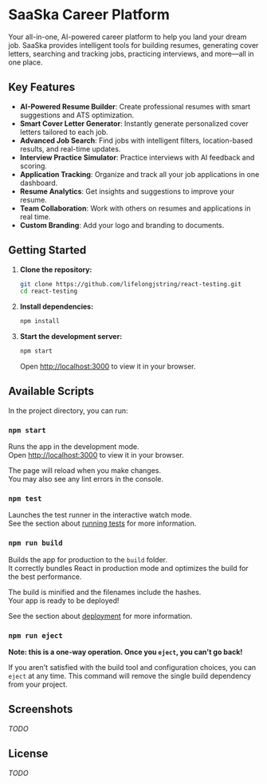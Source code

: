 # SaaSka Career Platform

Your all-in-one, AI-powered career platform to help you land your dream job. SaaSka provides intelligent tools for building resumes, generating cover letters, searching and tracking jobs, practicing interviews, and more—all in one place.

## Key Features

- **AI-Powered Resume Builder**: Create professional resumes with smart suggestions and ATS optimization.
- **Smart Cover Letter Generator**: Instantly generate personalized cover letters tailored to each job.
- **Advanced Job Search**: Find jobs with intelligent filters, location-based results, and real-time updates.
- **Interview Practice Simulator**: Practice interviews with AI feedback and scoring.
- **Application Tracking**: Organize and track all your job applications in one dashboard.
- **Resume Analytics**: Get insights and suggestions to improve your resume.
- **Team Collaboration**: Work with others on resumes and applications in real time.
- **Custom Branding**: Add your logo and branding to documents.

## Getting Started

1. **Clone the repository:**
   ```sh
   git clone https://github.com/lifelongjstring/react-testing.git
   cd react-testing
   ```
2. **Install dependencies:**
   ```sh
   npm install
   ```
3. **Start the development server:**
   ```sh
   npm start
   ```
   Open [http://localhost:3000](http://localhost:3000) to view it in your browser.

## Available Scripts

In the project directory, you can run:

### `npm start`
Runs the app in the development mode.\
Open [http://localhost:3000](http://localhost:3000) to view it in your browser.

The page will reload when you make changes.\
You may also see any lint errors in the console.

### `npm test`
Launches the test runner in the interactive watch mode.\
See the section about [running tests](https://facebook.github.io/create-react-app/docs/running-tests) for more information.

### `npm run build`
Builds the app for production to the `build` folder.\
It correctly bundles React in production mode and optimizes the build for the best performance.

The build is minified and the filenames include the hashes.\
Your app is ready to be deployed!

See the section about [deployment](https://facebook.github.io/create-react-app/docs/deployment) for more information.

### `npm run eject`
**Note: this is a one-way operation. Once you `eject`, you can't go back!**

If you aren't satisfied with the build tool and configuration choices, you can `eject` at any time. This command will remove the single build dependency from your project.

## Screenshots

_TODO_

## License

_TODO_
